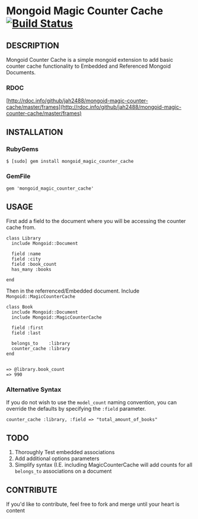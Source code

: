 Mongoid Magic Counter Cache [![Build Status](https://secure.travis-ci.org/jah2488/mongoid-magic-counter-cache.png?branch=master)](http://travis-ci.org/jah2488/mongoid-magic-counter-cache)
=======

## DESCRIPTION

Mongoid Counter Cache is a simple mongoid extension to add basic counter cache functionality to Embedded and Referenced Mongoid Documents.
### RDOC
[http://rdoc.info/github/jah2488/mongoid-magic-counter-cache/master/frames](http://rdoc.info/github/jah2488/mongoid-magic-counter-cache/master/frames)

## INSTALLATION

### RubyGems

    $ [sudo] gem install mongoid_magic_counter_cache

### GemFile

    gem 'mongoid_magic_counter_cache'

## USAGE

First add a field to the document where you will be accessing the counter cache from.

    class Library
      include Mongoid::Document

      field :name
      field :city
      field :book_count
      has_many :books

    end

Then in the referrenced/Embedded document. Include `Mongoid::MagicCounterCache`

    class Book
      include Mongoid::Document
      include Mongoid::MagicCounterCache

      field :first
      field :last

      belongs_to    :library
      counter_cache :library
    end


    => @library.book_count
    => 990

### Alternative Syntax

If you do not wish to use the `model_count` naming convention, you can override the defaults by specifying the `:field` parameter.

    counter_cache :library, :field => "total_amount_of_books"

## TODO

  1. Thoroughly Test embedded associations
  2. Add additional options parameters
  3. Simplify syntax (I.E. including MagicCounterCache will add counts for all `belongs_to` associations on a document 



## CONTRIBUTE

If you'd like to contribute, feel free to fork and merge until your heart is content
